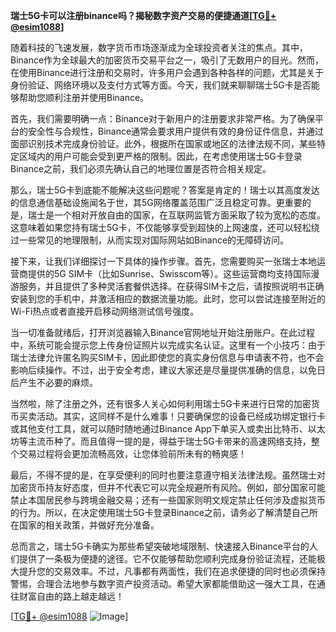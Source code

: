 **瑞士5G卡可以注册binance吗？揭秘数字资产交易的便捷通道[[TG💪+ @esim1088](https://t.me/s/esim1088)]**

随着科技的飞速发展，数字货币市场逐渐成为全球投资者关注的焦点。其中，Binance作为全球最大的加密货币交易平台之一，吸引了无数用户的目光。然而，在使用Binance进行注册和交易时，许多用户会遇到各种各样的问题，尤其是关于身份验证、网络环境以及支付方式等方面。今天，我们就来聊聊瑞士5G卡是否能够帮助您顺利注册并使用Binance。

首先，我们需要明确一点：Binance对于新用户的注册要求非常严格。为了确保平台的安全性与合规性，Binance通常会要求用户提供有效的身份证件信息，并通过面部识别技术完成身份验证。此外，根据所在国家或地区的法律法规不同，某些特定区域内的用户可能会受到更严格的限制。因此，在考虑使用瑞士5G卡登录Binance之前，我们必须先确认自己的地理位置是否符合相关规定。

那么，瑞士5G卡到底能不能解决这些问题呢？答案是肯定的！瑞士以其高度发达的信息通信基础设施闻名于世，其5G网络覆盖范围广泛且稳定可靠。更重要的是，瑞士是一个相对开放自由的国家，在互联网监管方面采取了较为宽松的态度。这意味着如果您持有瑞士5G卡，不仅能够享受到超快的上网速度，还可以轻松绕过一些常见的地理限制，从而实现对国际网站如Binance的无障碍访问。

接下来，让我们详细探讨一下具体的操作步骤。首先，您需要购买一张瑞士本地运营商提供的5G SIM卡（比如Sunrise、Swisscom等）。这些运营商均支持国际漫游服务，并且提供了多种灵活套餐供选择。在获得SIM卡之后，请按照说明书正确安装到您的手机中，并激活相应的数据流量功能。此时，您可以尝试连接至附近的Wi-Fi热点或者直接开启移动网络测试信号强度。

当一切准备就绪后，打开浏览器输入Binance官网地址开始注册账户。在此过程中，系统可能会提示您上传身份证照片以完成实名认证。这里有一个小技巧：由于瑞士法律允许匿名购买SIM卡，因此即使您的真实身份信息与申请表不符，也不会影响后续操作。不过，出于安全考虑，建议大家还是尽量提供准确的信息，以免日后产生不必要的麻烦。

当然啦，除了注册之外，还有很多人关心如何利用瑞士5G卡来进行日常的加密货币买卖活动。其实，这同样不是什么难事！只要确保您的设备已经成功绑定银行卡或其他支付工具，就可以随时随地通过Binance App下单买入或卖出比特币、以太坊等主流币种了。而且值得一提的是，得益于瑞士5G卡带来的高速网络支持，整个交易过程将会更加流畅高效，让您体验前所未有的畅爽感！

最后，不得不提的是，在享受便利的同时也要注意遵守相关法律法规。虽然瑞士对加密货币持友好态度，但并不代表它可以完全规避所有风险。例如，部分国家可能禁止本国居民参与跨境金融交易；还有一些国家则明文规定禁止任何涉及虚拟货币的行为。所以，在决定使用瑞士5G卡登录Binance之前，请务必了解清楚自己所在国家的相关政策，并做好充分准备。

总而言之，瑞士5G卡确实为那些希望突破地域限制、快速接入Binance平台的人们提供了一条极为便捷的途径。它不仅能够帮助您顺利完成身份验证流程，还能极大提升您的交易效率。不过，凡事都有两面性，我们在追求便捷的同时也必须保持警惕，合理合法地参与数字资产投资活动。希望大家都能借助这一强大工具，在通往财富自由的路上越走越远！

[[TG💪+ @esim1088](https://t.me/s/esim1088) ![Image](https://i.postimg.cc/4NQfJmqS/Snipaste-2025-05-13-00-14-12.png)]